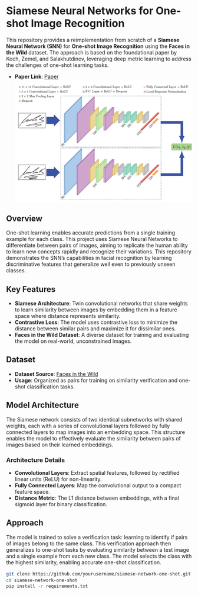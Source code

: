 # Siamese Neural Networks for One-shot Image Recognition

This repository provides a reimplementation from scratch of a **Siamese Neural Network (SNN)** for **One-shot Image Recognition** using the **Faces in the Wild** dataset. The approach is based on the foundational paper by Koch, Zemel, and Salakhutdinov, leveraging deep metric learning to address the challenges of one-shot learning tasks.
- **Paper Link**: [Paper](https://www.cs.cmu.edu/~rsalakhu/papers/oneshot1.pdf)
![Siamese Neural Network Architecture](Siamease_Example.png)

## Overview

One-shot learning enables accurate predictions from a single training example for each class. This project uses Siamese Neural Networks to differentiate between pairs of images, aiming to replicate the human ability to learn new concepts rapidly and recognize their variations. This repository demonstrates the SNN’s capabilities in facial recognition by learning discriminative features that generalize well even to previously unseen classes.

## Key Features

- **Siamese Architecture**: Twin convolutional networks that share weights to learn similarity between images by embedding them in a feature space where distance represents similarity.
- **Contrastive Loss**: The model uses contrastive loss to minimize the distance between similar pairs and maximize it for dissimilar ones.
- **Faces in the Wild Dataset**: A diverse dataset for training and evaluating the model on real-world, unconstrained images.

## Dataset

- **Dataset Source**: [Faces in the Wild](http://vis-www.cs.umass.edu/lfw/)
- **Usage**: Organized as pairs for training on similarity verification and one-shot classification tasks.

## Model Architecture

The Siamese network consists of two identical subnetworks with shared weights, each with a series of convolutional layers followed by fully connected layers to map images into an embedding space. This structure enables the model to effectively evaluate the similarity between pairs of images based on their learned embeddings.

### Architecture Details
- **Convolutional Layers**: Extract spatial features, followed by rectified linear units (ReLU) for non-linearity.
- **Fully Connected Layers**: Map the convolutional output to a compact feature space.
- **Distance Metric**: The L1 distance between embeddings, with a final sigmoid layer for binary classification.

## Approach

The model is trained to solve a verification task: learning to identify if pairs of images belong to the same class. This verification approach then generalizes to one-shot tasks by evaluating similarity between a test image and a single example from each new class. The model selects the class with the highest similarity, enabling accurate one-shot classification.

```bash
git clone https://github.com/yourusername/siamese-network-one-shot.git
cd siamese-network-one-shot
pip install -r requirements.txt
